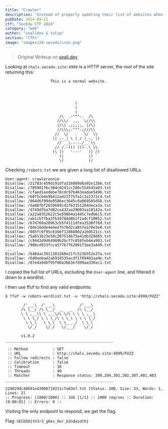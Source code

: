 ```yaml
---
title: "Crawler"
description: "Instead of properly updating their list of websites when they need to, ORG-A has instead just appended their new pages, and hasn't removed any pages that they've taken down. Find the page that is still up and running. Vuln scans on infrastructure are out of scope, and aren't very relevant here. To be clear, there is no requirement to probe infrastructure in this way.\b\bHint: Is there a conventional way to indicate to crawlers that you don't want a website indexed?"
pubDate: 2024-09-12
ctf: "SecEdu CTF 2024"
category: "web"
author: "sealldev & tulip"
section: "CTFs"
image: "images/24-secedu/icon.png"
---
```


> Original Writeup on [seall.dev](https://seall.dev/posts/seceduweek12024#crawler)

Looking at `chals.secedu.site:4999` is a HTTP server, the root of the site returning this:
```
                    This is a normal website.



                    
                               (
                               )
                               (
                        /\  .-"""-.  /\
                       //\\/  ,,,  \//\\
                       |/\| ,;;;;;, |/\|
                       //\\\;-"""-;///\\
                      //  \/   .   \/  \\
                     (| ,-_| \ | / |_-, |)
                       //`__\.-.-./__`\\
                      // /.-(() ())-.\ \\
                     (\ |)   '---'   (| /)
                      ` (|           |) `
                        \)           (/
```

Checking `/robots.txt` we are given a long list of disallowed URLs.

```
User-agent: crawleroonie
Disallow: /21783c459d191dfa316089d6a92e12b6.txt
Disallow: /705901f6c304c0241cc280c554545a03.txt
Disallow: /cfaed1eedebe78cdc97b463eadae5496.txt
Disallow: /b075cb4e9b412a423f75fa1c1e2372c4.txt
Disallow: /864d6f99de9586ec3645cda069505d58.txt
Disallow: /da88fbf2659689cd1f63151284deca3a.txt
Disallow: /d749dfba7d82ce432aa29003aa10142a.txt
Disallow: /a22a8352622c5e598b4a1445c7ed66c5.txt
Disallow: /ab1cb7fba3fb1078dd8b1f1a4cf10052.txt
Disallow: /67d769a20963cb5f4111dfea3538ff6d.txt
Disallow: /0de16dde4e4eef57bd2ca85fea70e3e8.txt
Disallow: /085fc0f95c6166f12868802a169521cc.txt
Disallow: /5a011b23e58c207514b75a41db320d65.txt
Disallow: /c9442d9464989b2bcf7c058feb4ea903.txt
Disallow: /988cd933fcca577b7f62091f3ee3a449.txt
...
Disallow: /648dac3911383260e21fc523b552e37a.txt
Disallow: /6d0aebad2ab918535acdf1f09481aa9e.txt
Disallow: /87e4a94bf95f00a36b3efd99aa336ac1.txt
```

I copied the full list of URLs, excluding the `User-agent` line, and filtered it down to a wordlist.

I then use ffuf to find any valid endpoints:
```
$ ffuf -w robots-wordlist.txt -u 'http://chals.secedu.site:4999/FUZZ'

        /'___\  /'___\           /'___\       
       /\ \__/ /\ \__/  __  __  /\ \__/       
       \ \ ,__\\ \ ,__\/\ \/\ \ \ \ ,__\      
        \ \ \_/ \ \ \_/\ \ \_\ \ \ \ \_/      
         \ \_\   \ \_\  \ \____/  \ \_\       
          \/_/    \/_/   \/___/    \/_/       

       v1.0.2
________________________________________________

 :: Method           : GET
 :: URL              : http://chals.secedu.site:4999/FUZZ
 :: Follow redirects : false
 :: Calibration      : false
 :: Timeout          : 10
 :: Threads          : 40
 :: Matcher          : Response status: 200,204,301,302,307,401,403
________________________________________________

224029dc48091e43908719211cfa63e7.txt [Status: 200, Size: 33, Words: 1, Lines: 2]
:: Progress: [1000/1000] :: Job [1/1] :: 1000 req/sec :: Duration: [0:00:01] :: Errors: 0 ::
```

Visiting the only endpoint to respond, we get the flag.

Flag: `SECEDU{th3r3_g0es_0ur_b3ndwidth}`